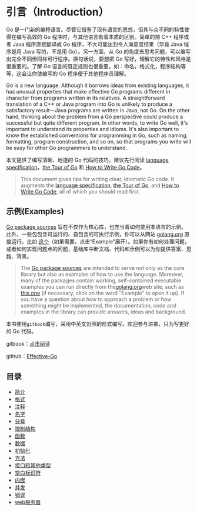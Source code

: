 # 引言（Introduction）

Go 是一门新的编程语言。尽管它借鉴了现有语言的思想，但其与众不同的特性使得在编写高效的 Go 程序时，与其他语言有着本质的区别。简单的把 C++ 程序或者 Java 程序直接翻译成 Go 程序，不大可能达到令人满意度结果（毕竟 Java 程序是用 Java 写的，不是用 Go）。另一方面，从 Go 的角度去思考问题，可以编写出完全不同但同样可行程序。换句话说，要想把 Go 写好，理解它的特性和风格是很重要的。了解 Go 语言的既定规则也很重要，如：命名，格式化，程序结构等等，这会让你使编写的 Go 程序便于其他程序员理解。

Go is a new language. Although it borrows ideas from existing languages, it has unusual properties that make effective Go programs different in character from programs written in its relatives. A straightforward translation of a C++ or Java program into Go is unlikely to produce a satisfactory result—Java programs are written in Java, not Go. On the other hand, thinking about the problem from a Go perspective could produce a successful but quite different program. In other words, to write Go well, it's important to understand its properties and idioms. It's also important to know the established conventions for programming in Go, such as naming, formatting, program construction, and so on, so that programs you write will be easy for other Go programmers to understand.

本文提供了编写清晰、地道的 Go 代码的技巧。建议先行阅读 [language specification](https://golang.org/ref/spec)，[the Tour of Go](https://tour.golang.org/) 和 [How to Write Go Code](https://golang.org/doc/code.html)。

> This document gives tips for writing clear, idiomatic Go code. It augments the [language specification](https://golang.org/ref/spec), [the Tour of Go](https://tour.golang.org/), and [How to Write Go Code](https://golang.org/doc/code.html), all of which you should read first.

## 示例\(Examples\)

[Go package sources](https://golang.org/src/) 旨在不仅作为核心库，也充当着如何使用本语言的示例。此外，一些包包含可运行的、自包含的可执行示例，你可以从网站 [golang.org](https://golang.org/) 直接运行。比如 [这个](https://golang.org/pkg/strings/#example_Map)（如果需要，点击“Example”展开）。如果你有如何处理问题，或者如何实现问题点的问题，基础库中断文档、代码和示例可以为你提供答案、思路、背景。

> The [Go package sources](https://golang.org/src/) are intended to serve not only as the core library but also as examples of how to use the language. Moreover, many of the packages contain working, self-contained executable examples you can run directly from the[golang.org](https://golang.org/)web site, such as [this one](https://golang.org/pkg/strings/#example_Map) \(if necessary, click on the word "Example" to open it up\). If you have a question about how to approach a problem or how something might be implemented, the documentation, code and examples in the library can provide answers, ideas and background.

本书使用`gitbook`编写，采用中英文对照的形式编写。欢迎参与进来，只为写更好的 Go 代码。

gitbook：[点击阅读](https://leunggeorge.gitbooks.io/effective-go/content/)

github：[Effective-Go](https://github.com/LeungGeorge/Effective-Go)

## 目录

* [简介](README.md)
* [格式](/docs/chapter1.md)
* [注释](/docs/chapter2.md)
* [名字](/docs/chapter3.md)
* [分号](/docs/chapter4.md)
* [控制结构](/docs/chapter5.md)
* [函数](/docs/chapter6.md)
* [数据](/docs/chapter7.md)
* [初始化](/docs/chapter8.md)
* [方法](/docs/chapter9.md)
* [接口和其他类型](/docs/chapter10.md)
* [空白标识符](/docs/chapter11.md)
* [内嵌](/docs/chapter12.md)
* [并发](/docs/chapter13.md)
* [错误](/docs/chapter14.md)
* [web服务器](/docs/chapter15.md)



